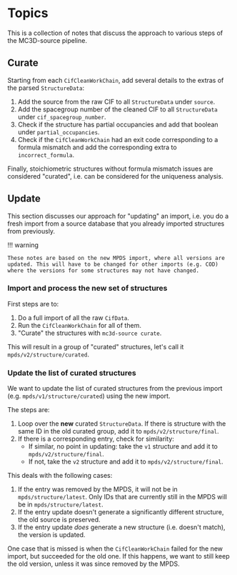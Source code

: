 # Topics

This is a collection of notes that discuss the approach to various steps of the MC3D-source pipeline.

## Curate

Starting from each `CifCleanWorkChain`, add several details to the extras of the parsed
`StructureData`:

1. Add the source from the raw CIF to all `StructureData` under `source`.
2. Add the spacegroup number of the cleaned CIF to all `StructureData` under `cif_spacegroup_number`.
3. Check if the structure has partial occupancies and add that boolean under `partial_occupancies`.
4. Check if the `CifCleanWorkChain` had an exit code corresponding to a formula mismatch and add the corresponding
    extra to `incorrect_formula`.

Finally, stoichiometric structures without formula mismatch issues are considered "curated", i.e. can be considered for the uniqueness analysis.

## Update

This section discusses our approach for "updating" an import, i.e. you do a fresh import from a source database that you already imported structures from previously.

!!! warning

    These notes are based on the new MPDS import, where all versions are updated. This will have to be changed for other imports (e.g. COD) where the versions for some structures may not have changed.

### Import and process the new set of structures

First steps are to:

1. Do a full import of all the raw `CifData`.
1. Run the `CifCleanWorkChain` for all of them.
3. "Curate" the structures with `mc3d-source curate`.

This will result in a group of "curated" structures, let's call it `mpds/v2/structure/curated`.

### Update the list of curated structures

We want to update the list of curated structures from the previous import (e.g. `mpds/v1/structure/curated`) using the new import.

The steps are:

1. Loop over the **new** curated `StructureData`. If there is structure with the same ID in the old curated group, add it to `mpds/v2/structure/final`.
1. If there is a corresponding entry, check for similarity:
   * If similar, no point in updating: take the `v1` structure and add it to `mpds/v2/structure/final`.
   * If not, take the `v2` structure and add it to `mpds/v2/structure/final`.

This deals with the following cases:

1. If the entry was removed by the MPDS, it will not be in `mpds/structure/latest`. Only IDs that are currently still in the MPDS will be in `mpds/structure/latest`.
2. If the entry update doesn't generate a significantly different structure, the old source is preserved.
3. If the entry update _does_ generate a new structure (i.e. doesn't match), the version is updated.

One case that is missed is when the `CifCleanWorkChain` failed for the new import, but succeeded for the old one.
If this happens, we want to still keep the old version, unless it was since removed by the MPDS.
